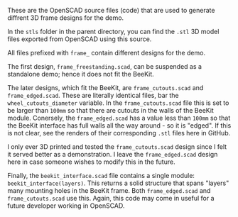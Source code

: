 These are the OpenSCAD source files (code) that are used to generate diffrent 3D frame designs for the demo.

In the `stls` folder in the parent directory, you can find the `.stl` 3D model files exported from OpenSCAD using this source.

All files prefixed with `frame_` contain different designs for the demo.

The first design, `frame_freestanding.scad`, can be suspended as a standalone demo; hence it does not fit the BeeKit.

The later designs, which fit the BeeKit, are `frame_cutouts.scad` and `frame_edged.scad`. These are literally identical files, bar the `wheel_cutouts_diameter` variable. In the `frame_cutouts.scad` file this is set to be larger than `100mm` so that there are cutouts in the walls of the BeeKit module. Conersely, the `frame_edged.scad` has a value less than `100mm` so that the BeeKit interface has full walls all the way around - so it is "edged". If this is not clear, see the renders of their corresponding `.stl` files here in GitHub.

I only ever 3D printed and tested the `frame_cutouts.scad` design since I felt it served better as a demonstration. I leave the `frame_edged.scad` design here in case someone wishes to modify this in the future.

Finally, the `beekit_interface.scad` file contains a single module: `beekit_interface(layers)`. This returns a solid structure that spans "layers" many mounting holes in the BeeKit frame. Both `frame_edged.scad` and `frame_cutouts.scad` use this. Again, this code may come in useful for a future developer working in OpenSCAD.
